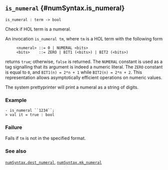 ## `is_numeral` {#numSyntax.is_numeral}


```
is_numeral : term -> bool
```



Check if HOL term is a numeral.


An invocation `is_numeral tm`, where `tm` is a HOL term with
the following form
    
         <numeral> ::= 0 | NUMERAL <bits>
         <bits>    ::= ZERO | BIT1 (<bits>) | BIT2 (<bits>)
    
returns `true`; otherwise, `false` is returned.
The `NUMERAL` constant is used as a tag signalling that its argument
is indeed a numeric literal. The `ZERO` constant is equal to `0`,
and `BIT1(n) = 2*n + 1` while `BIT2(n) = 2*n + 2`. This representation
allows asymptotically efficient operations on numeric values.

The system prettyprinter will print a numeral as a string of digits.

### Example

    
    - is_numeral ``1234``;
    > val it = true : bool
    

### Failure

Fails if `tm` is not in the specified format.

### See also

[`numSyntax.dest_numeral`](#numSyntax.dest_numeral), [`numSyntax.mk_numeral`](#numSyntax.mk_numeral)


